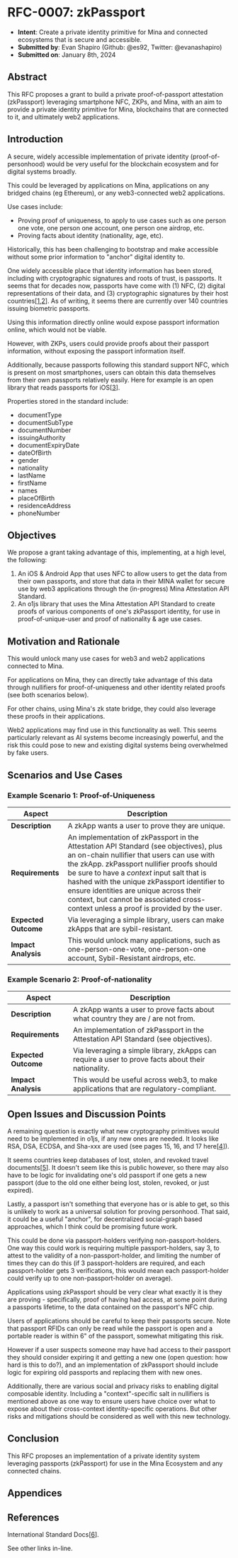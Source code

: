 # RFC-0007: zkPassport

- **Intent**: Create a private identity primitive for Mina and connected ecosystems that is secure and accessible.
- **Submitted by**: Evan Shapiro (Github: @es92, Twitter: @evanashapiro)
- **Submitted on**: January 8th, 2024

## Abstract

This RFC proposes a grant to build a private proof-of-passport attestation (zkPassport) leveraging smartphone NFC, ZKPs, and Mina, with an aim to provide a private identity primitive for Mina, blockchains that are connected to it, and ultimately web2 applications.

## Introduction

A secure, widely accessible implementation of private identity (proof-of-personhood) would be very useful for the blockchain ecosystem and for digital systems broadly.

This could be leveraged by applications on Mina, applications on any bridged chains (eg Ethereum), or any web3-connected web2 applications.

Use cases include:
* Proving proof of uniqueness, to apply to use cases such as one person one vote, one person one account, one person one airdrop, etc.
* Proving facts about identity (nationality, age, etc).

Historically, this has been challenging to bootstrap and make accessible without some prior information to "anchor" digital identity to.

One widely accessible place that identity information has been stored, including with cryptographic signatures and roots of trust, is passports. It seems that for decades now, passports have come with (1) NFC, (2) digital representations of their data, and (3) cryptographic signatures by their host countries[[1](https://www.icao.int/Security/FAL/PKD/Pages/ePassport-Basics.aspx),[2](https://en.wikipedia.org/wiki/Biometric_passport)]. As of writing, it seems there are currently over 140 countries issuing biometric passports.

Using this information directly online would expose passport information online, which would not be viable.

However, with ZKPs, users could provide proofs about their passport information, without exposing the passport information itself.

Additionally, because passports following this standard support NFC, which is present on most smartphones, users can obtain this data themselves from their own passports relatively easily. Here for example is an open library that reads passports for iOS[[3](https://github.com/AndyQ/NFCPassportReader)].

Properties stored in the standard include:
* documentType
* documentSubType
* documentNumber
* issuingAuthority
* documentExpiryDate
* dateOfBirth
* gender
* nationality
* lastName
* firstName
* names
* placeOfBirth
* residenceAddress
* phoneNumber

## Objectives

We propose a grant taking advantage of this, implementing, at a high level, the following:

1. An iOS & Android App that uses NFC to allow users to get the data from their own passports, and store that data in their MINA wallet for secure use by web3 applications through the (in-progress) Mina Attestation API Standard.
2. An o1js library that uses the Mina Attestation API Standard to create proofs of various components of one's zkPassport identity, for use in proof-of-unique-user and proof of nationality & age use cases.

## Motivation and Rationale

This would unlock many use cases for web3 and web2 applications connected to Mina.

For applications on Mina, they can directly take advantage of this data through nullifiers for proof-of-uniqueness and other identity related proofs (see both scenarios below).

For other chains, using Mina's zk state bridge, they could also leverage these proofs in their applications.

Web2 applications may find use in this functionality as well. This seems particularly relevant as AI systems become increasingly powerful, and the risk this could pose to new and existing digital systems being overwhelmed by fake users.

## Scenarios and Use Cases

### Example Scenario 1: Proof-of-Uniqueness

| Aspect           | Description |
|------------------|-------------|
| **Description**  | A zkApp wants a user to prove they are unique. |
| **Requirements** | An implementation of zkPassport in the Attestation API Standard (see objectives), plus an on-chain nullifier that users can use with the zkApp. zkPassport nullifier proofs should be sure to have a *context* input salt that is hashed with the unique zkPassport identifier to ensure identities are unique across their context, but cannot be associated cross-context unless a proof is provided by the user. |
| **Expected Outcome** | Via leveraging a simple library, users can make zkApps that are sybil-resistant. |
| **Impact Analysis** | This would unlock many applications, such as one-person-one-vote, one-person-one account, Sybil-Resistant airdrops, etc. |

### Example Scenario 2: Proof-of-nationality

| Aspect           | Description |
|------------------|-------------|
| **Description**  | A zkApp wants a user to prove facts about what country they are / are not from. |
| **Requirements** | An implementation of zkPassport in the Attestation API Standard (see objectives). |
| **Expected Outcome** | Via leveraging a simple library, zkApps can require a user to prove facts about their nationality. |
| **Impact Analysis** | This would be useful across web3, to make applications that are regulatory-compliant. |

## Open Issues and Discussion Points

A remaining question is exactly what new cryptography primitives would need to be implemented in o1js, if any new ones are needed. It looks like RSA, DSA, ECDSA, and Sha-xxx are used (see pages 15, 16, and 17 here[[4](https://www.icao.int/publications/Documents/9303_p12_cons_en.pdf)]).

It seems countries keep databases of lost, stolen, and revoked travel documents[[5](https://www.icao.int/publications/Documents/9303_p2_cons_en.pdf)]. It doesn't seem like this is public however, so there may also have to be logic for invalidating one's old passport if one gets a new passport (due to the old one either being lost, stolen, revoked, or just expired).

Lastly, a passport isn't something that everyone has or is able to get, so this is unlikely to work as a universal solution for proving personhood. That said, it could be a useful "anchor", for decentralized social-graph based approaches, which I think could be promising future work.

This could be done via passport-holders verifying non-passport-holders. One way this could work is requiring multiple passport-holders, say 3, to attest to the validity of a non-passport-holder, and limiting the number of times they can do this (if 3 passport-holders are required, and each passport-holder gets 3 verifications, this would mean each passport-holder could verify up to one non-passport-holder on average).

Applications using zkPassport should be very clear what exactly it is they are proving - specifically, proof of having had access, at some point during a passports lifetime, to the data contained on the passport's NFC chip.

Users of applications should be careful to keep their passports secure. Note that passport RFIDs can only be read while the passport is open and a portable reader is within 6" of the passport, somewhat mitigating this risk.

However if a user suspects someone may have had access to their passport they should consider expiring it and getting a new one (open question: how hard is this to do?), and an implementation of zkPassport should include logic for expiring old passports and replacing them with new ones. 

Additionally, there are various social and privacy risks to enabling digital composable identity. Including a "context"-specific salt in nullifiers is mentioned above as one way to ensure users have choice over what to expose about their cross-context identity-specific operations. But other risks and mitigations should be considered as well with this new technology.

## Conclusion

This RFC proposes an implementation of a private identity system leveraging passports (zkPassport) for use in the Mina Ecosystem and any connected chains.

## Appendices



## References

International Standard Docs[[6](https://www.icao.int/publications/pages/publication.aspx?docnum=9303)].

See other links in-line.
